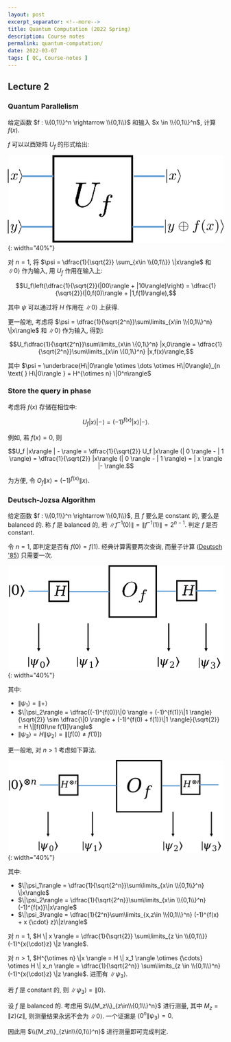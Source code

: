 ```yaml
---
layout: post
excerpt_separator: <!--more-->
title: Quantum Computation (2022 Spring)
description: Course notes
permalink: quantum-computation/
date: 2022-03-07
tags: [ QC, Course-notes ]
---
```


## Lecture 2

### **Quantum Parallelism**

给定函数 $f : \\{0,1\\}^n \rightarrow \\{0,1\\}$ 和输入 $x \in \\{0,1\\}^n$, 计算 $f(x)$.

$f$ 可以以酉矩阵 $U_f$ 的形式给出:

![](/images/Uf.png?stype=centerme){: width="40%"}

对 $n = 1$, 将 $\psi = \dfrac{1}{\sqrt{2}} \sum_{x\in \\{0,1\\}} \|x\rangle$ 和 $\|0\rangle$ 作为输入, 用 $U_f$ 作用在输入上:

$$U_f\left(\dfrac{1}{\sqrt{2}}(|00\rangle + |10\rangle)\right) = \dfrac{1}{\sqrt{2}}(|0,f(0)\rangle + |1,f(1)\rangle),$$

其中 $\psi$ 可以通过将 $H$ 作用在 $\|0\rangle$ 上获得.

更一般地, 考虑将 $\psi = \dfrac{1}{\sqrt{2^n}}\sum\limits_{x\in \\{0,1\\}^n} \|x\rangle$ 和 $\|0\rangle$ 作为输入, 得到:

$$U_f\dfrac{1}{\sqrt{2^n}}\sum\limits_{x\in \{0,1\}^n} |x,0\rangle = \dfrac{1}{\sqrt{2^n}}\sum\limits_{x\in \{0,1\}^n} |x,f(x)\rangle,$$

其中 $\psi = \underbrace{H\|0\rangle \otimes \dots \otimes H\|0\rangle}_{n \text{ } H\|0\rangle } = H^{\otimes n} \|0^n\rangle$

### **Store the query in phase**

考虑将 $f(x)$ 存储在相位中:

$$U_f|x\rangle | - \rangle = (-1)^{f(x)} |x\rangle |- \rangle.$$

例如, 若 $f(x) = 0$, 则

$$U_f |x\rangle | - \rangle = \dfrac{1}{\sqrt{2}} U_f |x\rangle (| 0 \rangle - | 1 \rangle) = \dfrac{1}{\sqrt{2}} |x\rangle (| 0 \rangle - | 1 \rangle) = | x \rangle |- \rangle.$$

为方便, 令 $O_f \|x \rangle = (-1)^{f(x)} \| x\rangle$.


### **Deutsch-Jozsa Algorithm**

给定函数 $f : \\{0,1\\}^n \rightarrow \\{0,1\\}$, 且 $f$ 要么是 constant 的, 要么是 balanced 的. 称 $f$ 是 balanced 的, 若 $\|f^{-1} (0)\| = \|f^{-1} (1)\| = 2^{n-1}$. 判定 $f$ 是否 constant.

令 $n = 1$, 即判定是否有 $f(0) = f(1)$. 经典计算需要两次查询, 而量子计算 (<a href="https://royalsocietypublishing.org/doi/pdf/10.1098/rspa.1985.0070">Deutsch '85</a>) 只需要一次.

![](/images/deutsch.png?stype=centerme){: width="40%"}

其中:
- $\|\psi_1\rangle = \| + \rangle$
- $\|\psi_2\rangle = \dfrac{(-1)^{f(0)}\|0 \rangle + (-1)^{f(1)}\|1 \rangle}{\sqrt{2}} \sim \dfrac{\|0 \rangle + (-1)^{f(0) + f(1)}\|1 \rangle}{\sqrt{2}} = H \|[f(0)\ne f(1)]\rangle$
- $\|\psi_3\rangle = H \|\psi_2\rangle = \|[f(0)\ne f(1)]\rangle$

更一般地, 对 $n > 1$ 考虑如下算法.

![](/images/deutsch-jozsa.png?stype=centerme){: width="40%"}

其中:
- $\|\psi_1\rangle = \dfrac{1}{\sqrt{2^n}}\sum\limits_{x\in \\{0,1\\}^n} \|x\rangle$
- $\|\psi_2\rangle = \dfrac{1}{\sqrt{2^n}}\sum\limits_{x\in \\{0,1\\}^n} (-1)^{f(x)}\|x\rangle$
- $\|\psi_3\rangle = \dfrac{1}{2^n}\sum\limits_{x,z\in \\{0,1\\}^n} (-1)^{f(x) + x {\cdot} z}\|z\rangle$

对 $n = 1$, $H \| x \rangle = \dfrac{1}{\sqrt{2}} \sum\limits_{z \in \\{0,1\\}} (-1)^{x{\cdot}z} \|z \rangle$.

对 $n > 1$, $H^{\otimes n} \|x \rangle = H \| x_1 \rangle \otimes {\cdots} \otimes H \| x_n \rangle = \dfrac{1}{\sqrt{2^n}} \sum\limits_{z \in \\{0,1\\}^n} (-1)^{x{\cdot}z} \|z \rangle$. 进而有 $\|\psi_3 \rangle$.

若 $f$ 是 constant 的, 则 $\|\psi_3 \rangle = \|0 \rangle$.

设 $f$ 是 balanced 的. 考虑用 $\\{M_z\\}_{z\in\\{0,1\\}^n}$ 进行测量, 其中 $M_z = \|z \rangle \langle z \|$, 则测量结果永远不会为 $\|0 \rangle$. 一个证据是 $\langle 0^n \| \psi_3 \rangle = 0$.

因此用 $\\{M_z\\}_{z\in\\{0,1\\}^n}$ 进行测量即可完成判定.